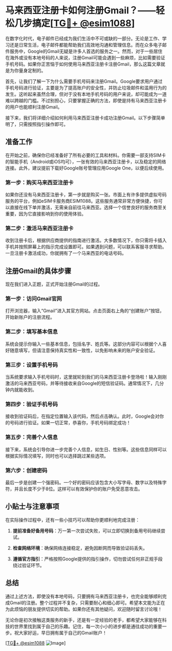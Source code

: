 # 马来西亚注册卡如何注册Gmail？——轻松几步搞定[[TG💪+ @esim1088](https://t.me/s/esim1088)]

在数字化时代，电子邮件已经成为我们生活中不可或缺的一部分。无论是工作、学习还是日常生活，电子邮件都能帮助我们高效地沟通和管理信息。而在众多电子邮件服务中，Google的Gmail无疑是许多人首选的服务之一。然而，对于一些居住在海外或没有本地号码的人来说，注册Gmail可能会遇到一些麻烦，比如需要验证手机号码。如果你正苦恼于如何使用马来西亚注册卡注册Gmail，那么这篇文章就是为你量身定制的。

首先，让我们了解一下为什么需要手机号码来注册Gmail。Google要求用户通过手机号码进行验证，主要是为了提高账户的安全性，并防止垃圾邮件和滥用行为的发生。这听起来虽然合理，但对于没有本地手机号码的用户来说，却可能成为一道难以跨越的门槛。不过别担心，只要掌握正确的方法，即使是持有马来西亚注册卡的用户也能顺利注册Gmail。

接下来，我们将详细介绍如何利用马来西亚注册卡成功注册Gmail。以下步骤简单明了，只需按照指引操作即可。

## 准备工作

在开始之前，确保你已经准备好了所有必要的工具和材料。你需要一部支持SIM卡的智能手机（Android或iOS均可），一张有效的马来西亚注册卡，以及稳定的网络连接。此外，建议提前下载好Google账号管理应用Google One，以便后续使用。

### 第一步：购买马来西亚注册卡

如果你还没有马来西亚注册卡，第一步就是购买一张。市面上有许多提供虚拟号码服务的平台，例如eSIM卡服务商ESIM1088。这些服务通常非常方便快捷，你可以直接在线下单并激活，无需亲自前往马来西亚。选择一个信誉良好的服务商至关重要，因为它直接影响到你的使用体验。

### 第二步：激活马来西亚注册卡

收到注册卡后，根据供应商提供的指南进行激活。大多数情况下，你只需将卡插入手机并按照屏幕上的指示完成设置即可。如果遇到问题，可以联系客服寻求帮助。一旦注册卡激活成功，你就拥有了一个马来西亚的电话号码。

## 注册Gmail的具体步骤

现在我们进入正题，正式开始注册Gmail的过程。

### 第一步：访问Gmail官网

打开浏览器，输入“Gmail”进入其官方网站。点击页面右上角的“创建账户”按钮，开始新账户的注册流程。

### 第二步：填写基本信息

系统会提示你输入一些基本信息，包括名字、姓氏等。这部分内容可以根据个人喜好随意填写，但请注意保持真实性和一致性，以免影响未来的账户安全验证。

### 第三步：设置手机号码

当系统要求输入手机号码时，这里就轮到我们的马来西亚注册卡登场啦！输入刚刚激活的马来西亚号码，并等待接收来自Google的短信验证码。通常情况下，几分钟内就能收到。

### 第四步：验证手机号码

接收到验证码后，在指定位置输入该代码，然后点击确认。此时，Google会对你的号码进行验证。如果一切正常，恭喜你，手机号码绑定成功！

### 第五步：完善个人信息

接下来，系统会引导你进一步完善个人信息，如生日、性别等。这些信息同样可以根据实际情况填写，同时也可以选择跳过某些选项。

### 第六步：创建密码

最后一步是创建一个强密码。一个好的密码应该包含大小写字母、数字以及特殊字符，并且长度不少于8位。这样可以有效保护你的账户免受恶意攻击。

## 小贴士与注意事项

在实际操作过程中，还有一些小技巧可以帮助你更顺利地完成注册：

1. **提前准备好备用号码**：万一第一次尝试失败，可以立即切换到备用号码继续尝试。
   
2. **检查网络环境**：确保网络连接稳定，避免因断网而导致验证码丢失。
   
3. **遵循官方指引**：严格按照Google提供的指引操作，切勿尝试任何非正规手段绕过验证环节。

## 总结

通过上述方法，即使没有本地号码，只要拥有马来西亚注册卡，也完全能够顺利完成Gmail的注册。整个过程并不复杂，只需要耐心和细心即可。希望本文能为正在为此烦恼的朋友提供切实的帮助。如果你还有其他疑问，欢迎随时留言讨论哦！

无论你是初次接触这类服务的新手，还是有一定经验的老手，都希望大家能够在科技的世界里找到属于自己的乐趣。记住，每一次小小的进步都是通往成功的重要一步。祝大家好运，早日拥有属于自己的Gmail账户！

[[TG💪+ @esim1088](https://t.me/s/esim1088) ![Image](https://i.postimg.cc/4NQfJmqS/Snipaste-2025-05-13-00-14-12.png)]